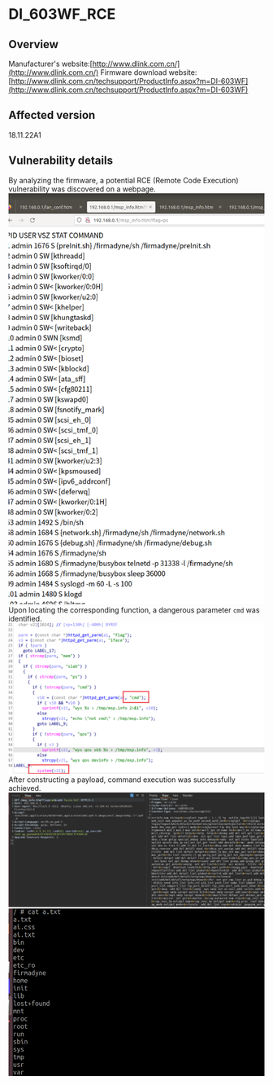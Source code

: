 # DI_603WF_RCE
## Overview
Manufacturer's website:[http://www.dlink.com.cn/](http://www.dlink.com.cn/)
Firmware download website:[http://www.dlink.com.cn/techsupport/ProductInfo.aspx?m=DI-603WF](http://www.dlink.com.cn/techsupport/ProductInfo.aspx?m=DI-603WF)
## Affected version
18.11.22A1
## Vulnerability details
By analyzing the firmware, a potential RCE (Remote Code Execution) vulnerability was discovered on a webpage.
![](_v_images/20240901190211182_6752.png)
Upon locating the corresponding function, a dangerous parameter `cmd` was identified.
![](_v_images/20240901203054867_13845.png)
After constructing a payload, command execution was successfully achieved.
![](_v_images/20240901190303613_12447.png)
![](_v_images/20240901190323471_23773.png)
